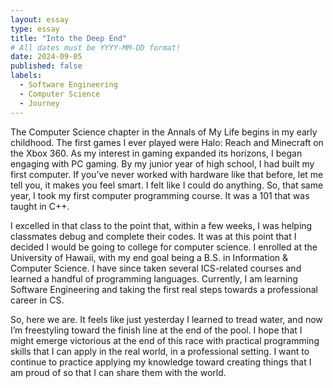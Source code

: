 ```yaml
---
layout: essay
type: essay
title: "Into the Deep End"
# All dates must be YYYY-MM-DD format!
date: 2024-09-05
published: false
labels:
  - Software Engineering
  - Computer Science
  - Journey
---
```

The Computer Science chapter in the Annals of My Life begins in my early childhood. The first games I ever played were Halo: Reach and Minecraft on the Xbox 360. As my interest in gaming expanded its horizons, I began engaging with PC gaming. By my junior year of high school, I had built my first computer. If you’ve never worked with hardware like that before, let me tell you, it makes you feel smart. I felt like I could do anything. So, that same year, I took my first computer programming course. It was a 101 that was taught in C++.

I excelled in that class to the point that, within a few weeks, I was helping classmates debug and complete their codes. It was at this point that I decided I would be going to college for computer science. I enrolled at the University of Hawaii, with my end goal being a B.S. in Information & Computer Science. I have since taken several ICS-related courses and learned a handful of programming languages. Currently, I am learning Software Engineering and taking the first real steps towards a professional career in CS.

So, here we are. It feels like just yesterday I learned to tread water, and now I’m freestyling toward the finish line at the end of the pool. I hope that I might emerge victorious at the end of this race with practical programming skills that I can apply in the real world, in a professional setting. I want to continue to practice applying my knowledge toward creating things that I am proud of so that I can share them with the world.

